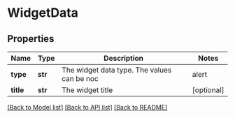 # WidgetData

## Properties
Name | Type | Description | Notes
------------ | ------------- | ------------- | -------------
**type** | **str** | The widget data type. The values can be noc|alert|batchjob|gmap|netflow|netflowGroup|bigNumber|serviceNOC|gauge|pieChart|table|deviceNOC|deviceSLA|serviceSLA|dynamicTable|graph|savedMap | [optional] 
**title** | **str** | The widget title | [optional] 

[[Back to Model list]](../README.md#documentation-for-models) [[Back to API list]](../README.md#documentation-for-api-endpoints) [[Back to README]](../README.md)


